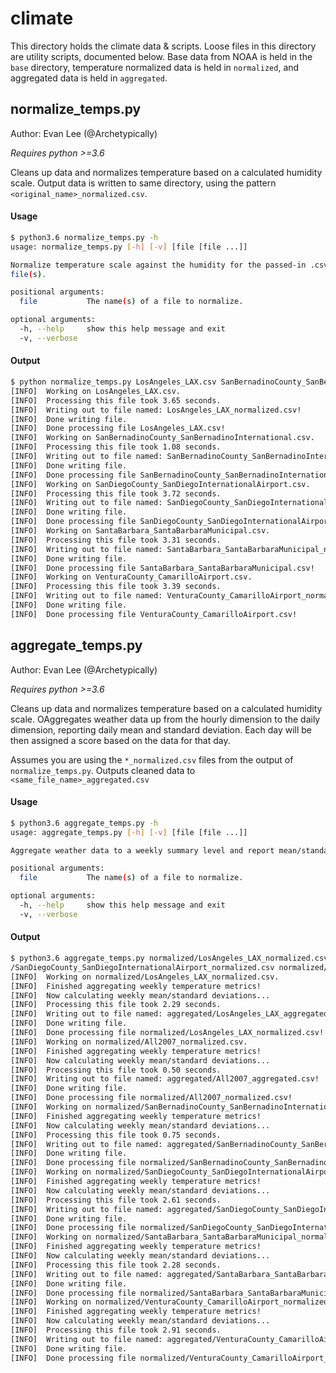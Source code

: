 # climate

This directory holds the climate data & scripts.
Loose files in this directory are utility scripts, documented below.
Base data from NOAA is held in the `base` directory, temperature normalized data is held in `normalized`, and aggregated data is held in `aggregated`.

## normalize_temps.py

Author: Evan Lee (@Archetypically)

*Requires python >=3.6*

Cleans up data and normalizes temperature based on a calculated humidity scale.
Output data is written to same directory, using the pattern `<original_name>_normalized.csv`.

#### Usage

```bash
$ python3.6 normalize_temps.py -h
usage: normalize_temps.py [-h] [-v] [file [file ...]]

Normalize temperature scale against the humidity for the passed-in .csv
file(s).

positional arguments:
  file           The name(s) of a file to normalize.

optional arguments:
  -h, --help     show this help message and exit
  -v, --verbose
```

#### Output

```bash
$ python normalize_temps.py LosAngeles_LAX.csv SanBernadinoCounty_SanBernadinoInternational.csv SanDiegoCounty_SanDiegoInternationalAirport.csv SantaBarbara_SantaBarbaraMunicipal.csv VenturaCounty_CamarilloAirport.csv
[INFO]  Working on LosAngeles_LAX.csv.
[INFO]  Processing this file took 3.65 seconds.
[INFO]  Writing out to file named: LosAngeles_LAX_normalized.csv!
[INFO]  Done writing file.
[INFO]  Done processing file LosAngeles_LAX.csv!
[INFO]  Working on SanBernadinoCounty_SanBernadinoInternational.csv.
[INFO]  Processing this file took 1.08 seconds.
[INFO]  Writing out to file named: SanBernadinoCounty_SanBernadinoInternational_normalized.csv!
[INFO]  Done writing file.
[INFO]  Done processing file SanBernadinoCounty_SanBernadinoInternational.csv!
[INFO]  Working on SanDiegoCounty_SanDiegoInternationalAirport.csv.
[INFO]  Processing this file took 3.72 seconds.
[INFO]  Writing out to file named: SanDiegoCounty_SanDiegoInternationalAirport_normalized.csv!
[INFO]  Done writing file.
[INFO]  Done processing file SanDiegoCounty_SanDiegoInternationalAirport.csv!
[INFO]  Working on SantaBarbara_SantaBarbaraMunicipal.csv.
[INFO]  Processing this file took 3.31 seconds.
[INFO]  Writing out to file named: SantaBarbara_SantaBarbaraMunicipal_normalized.csv!
[INFO]  Done writing file.
[INFO]  Done processing file SantaBarbara_SantaBarbaraMunicipal.csv!
[INFO]  Working on VenturaCounty_CamarilloAirport.csv.
[INFO]  Processing this file took 3.39 seconds.
[INFO]  Writing out to file named: VenturaCounty_CamarilloAirport_normalized.csv!
[INFO]  Done writing file.
[INFO]  Done processing file VenturaCounty_CamarilloAirport.csv!
```

## aggregate_temps.py

Author: Evan Lee (@Archetypically)

*Requires python >=3.6*

Cleans up data and normalizes temperature based on a calculated humidity scale.
OAggregates weather data up from the hourly dimension to the daily dimension, reporting daily mean and standard deviation.
Each day will be then assigned a score based on the data for that day.

Assumes you are using the `*_normalized.csv` files from the output of `normalize_temps.py`.
Outputs cleaned data to `<same_file_name>_aggregated.csv`

#### Usage

```bash
$ python3.6 aggregate_temps.py -h
usage: aggregate_temps.py [-h] [-v] [file [file ...]]

Aggregate weather data to a weekly summary level and report mean/standard deviation for that week in the year.

positional arguments:
  file           The name(s) of a file to normalize.

optional arguments:
  -h, --help     show this help message and exit
  -v, --verbose
```

#### Output

```bash
$ python3.6 aggregate_temps.py normalized/LosAngeles_LAX_normalized.csv normalized/All2007_normalized.csv normalized/SanBernadinoCounty_SanBernadinoInternational_normalized.csv normalized
/SanDiegoCounty_SanDiegoInternationalAirport_normalized.csv normalized/SantaBarbara_SantaBarbaraMunicipal_normalized.csv normalized/VenturaCounty_CamarilloAirport_normalized.csv
[INFO]  Working on normalized/LosAngeles_LAX_normalized.csv.
[INFO]  Finished aggregating weekly temperature metrics!
[INFO]  Now calculating weekly mean/standard deviations...
[INFO]  Processing this file took 2.29 seconds.
[INFO]  Writing out to file named: aggregated/LosAngeles_LAX_aggregated.csv!
[INFO]  Done writing file.
[INFO]  Done processing file normalized/LosAngeles_LAX_normalized.csv!
[INFO]  Working on normalized/All2007_normalized.csv.
[INFO]  Finished aggregating weekly temperature metrics!
[INFO]  Now calculating weekly mean/standard deviations...
[INFO]  Processing this file took 0.50 seconds.
[INFO]  Writing out to file named: aggregated/All2007_aggregated.csv!
[INFO]  Done writing file.
[INFO]  Done processing file normalized/All2007_normalized.csv!
[INFO]  Working on normalized/SanBernadinoCounty_SanBernadinoInternational_normalized.csv.
[INFO]  Finished aggregating weekly temperature metrics!
[INFO]  Now calculating weekly mean/standard deviations...
[INFO]  Processing this file took 0.75 seconds.
[INFO]  Writing out to file named: aggregated/SanBernadinoCounty_SanBernadinoInternational_aggregated.csv!
[INFO]  Done writing file.
[INFO]  Done processing file normalized/SanBernadinoCounty_SanBernadinoInternational_normalized.csv!
[INFO]  Working on normalized/SanDiegoCounty_SanDiegoInternationalAirport_normalized.csv.
[INFO]  Finished aggregating weekly temperature metrics!
[INFO]  Now calculating weekly mean/standard deviations...
[INFO]  Processing this file took 2.61 seconds.
[INFO]  Writing out to file named: aggregated/SanDiegoCounty_SanDiegoInternationalAirport_aggregated.csv!
[INFO]  Done writing file.
[INFO]  Done processing file normalized/SanDiegoCounty_SanDiegoInternationalAirport_normalized.csv!
[INFO]  Working on normalized/SantaBarbara_SantaBarbaraMunicipal_normalized.csv.
[INFO]  Finished aggregating weekly temperature metrics!
[INFO]  Now calculating weekly mean/standard deviations...
[INFO]  Processing this file took 2.28 seconds.
[INFO]  Writing out to file named: aggregated/SantaBarbara_SantaBarbaraMunicipal_aggregated.csv!
[INFO]  Done writing file.
[INFO]  Done processing file normalized/SantaBarbara_SantaBarbaraMunicipal_normalized.csv!
[INFO]  Working on normalized/VenturaCounty_CamarilloAirport_normalized.csv.
[INFO]  Finished aggregating weekly temperature metrics!
[INFO]  Now calculating weekly mean/standard deviations...
[INFO]  Processing this file took 2.91 seconds.
[INFO]  Writing out to file named: aggregated/VenturaCounty_CamarilloAirport_aggregated.csv!
[INFO]  Done writing file.
[INFO]  Done processing file normalized/VenturaCounty_CamarilloAirport_normalized.csv!
```